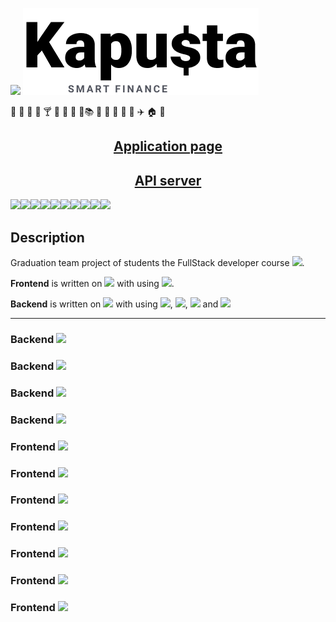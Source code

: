 
![](https://cdn-icons.flaticon.com/png/128/3639/premium/3639404.png?token=exp=1644439860~hmac=45753d5359f7cd193c60cf83487874df) ![](https://raw.githubusercontent.com/Evgeniya-star-35/finally-react/main/src/images/title.png)

:cake: :fork_and_knife: :pizza: :hamburger: :cocktail: :book: :palm_tree: :gift: :pill::books: :bicyclist: :car: :art: :necktie: :train: :airplane: :house: :hotel:

<h2 align="center"><a  href="https://finally-react-project.netlify.app/">Application page </a></h2>
<h2 align="center"><a  href="https://finally-node.herokuapp.com/api-docs/#/">API server</a></h2>

<img src="https://img.shields.io/badge/React-%5E17.0.2-%2333E0FF"/><img src="https://img.shields.io/badge/Redux-%5E4.1.0-%236944E7"/><img src="https://img.shields.io/badge/Css-Modules-%23EC83D4"/><img src="https://img.shields.io/badge/JavaScript-ES8-aqua"/><img src="https://img.shields.io/badge/-Nodejs-brightgreen"/><img src="https://img.shields.io/badge/-nodemailer-%2344ACE7"/><img src="https://img.shields.io/badge/-swagger--ui--express-%2338FF50"/><img src="https://img.shields.io/badge/-Cloudinary-%234B64F2"/><img src="https://img.shields.io/badge/-MongoDB-green"/><img src="https://img.shields.io/badge/-GitHub-black"/>



## Description

Graduation team project of students the FullStack developer course
[<img src="https://img.shields.io/badge/Go-IT-orange" />](https://goit.ua/).

<b>Frontend</b> is written on
[<img src="https://img.shields.io/badge/-React-%2333E0FF"/>](https://reactjs.org/)
with using
[<img src="https://img.shields.io/badge/-Redux-%236944E7"/>](https://redux.js.org/).

<b>Backend</b> is written on
[<img src="https://img.shields.io/badge/-Nodejs-brightgreen"/>](https://nodejs.org/uk/)
with using
[<img src="https://img.shields.io/badge/-nodemailer-%2344ACE7"/>](https://nodemailer.com/about/),
[<img src="https://img.shields.io/badge/-swagger--ui--express-%2338FF50"/>](https://swagger.io/),
[<img src="https://img.shields.io/badge/-Cloudinary-%234B64F2"/>](https://cloudinary.com/)
and
[<img src="https://img.shields.io/badge/-MongoDB-green"/>](https://www.mongodb.com/)

________

### Backend [<img src="https://img.shields.io/badge/-Nikolai Grebenyuk-blue "/>](https://github.com/Nikolayhous/)


### Backend [<img src="https://img.shields.io/badge/-Petro Davydov-black "/>](https://github.com/petroDavydov/)

### Backend [<img src="https://img.shields.io/badge/-Kovalenko Anna-red"/>](https://github.com/Kovganna/)

### Backend [<img src="https://img.shields.io/badge/-Vlad Gonchar-violet"/>](https://github.com/EclipsoZhuk/)

### Frontend [<img src="https://img.shields.io/badge/-Jane Babina-yellow "/>](https://github.com/Kelenella/)

### Frontend [<img src="https://img.shields.io/badge/-Evgeniya Bayda-orange "/>](https://github.com/Evgeniya-star-35/)

### Frontend [<img src="https://img.shields.io/badge/-Tatiana Blizniukova-green "/>](https://github.com/Tatiana37/)

### Frontend [<img src="https://img.shields.io/badge/-Tanya Melnyk-blue"/>](https://github.com/tanyamelnyk19/)

### Frontend [<img src="https://img.shields.io/badge/-Mariia Melychyn-pink "/>](https://github.com/MariiaMelychyn/)

### Frontend [<img src="https://img.shields.io/badge/-Marta Pryiom-brown "/>](https://github.com/marta-pryiom/)

### Frontend [<img src="https://img.shields.io/badge/-Oksana Petryshyn-gray "/>](https://github.com/Oksana07/)



